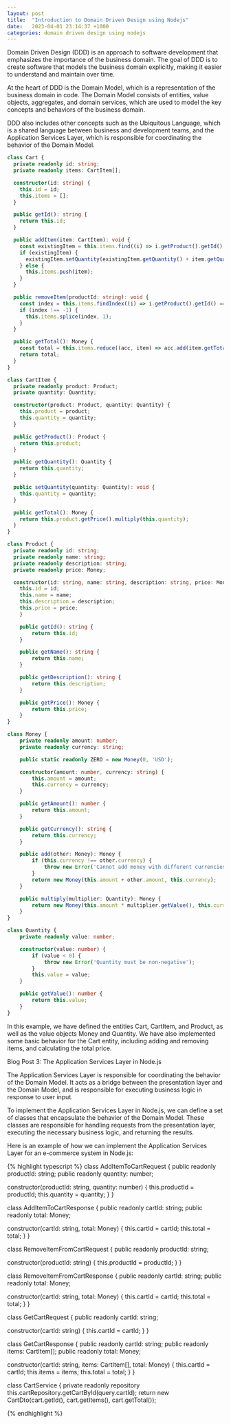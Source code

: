 ```yaml
---
layout: post
title:  "Introduction to Domain Driven Design using Nodejs"
date:   2023-04-01 23:14:37 +1000
categories: domain driven design using nodejs
---
```


Domain Driven Design (DDD) is an approach to software development that emphasizes the importance of the business domain. The goal of DDD is to create software that models the business domain explicitly, making it easier to understand and maintain over time.

At the heart of DDD is the Domain Model, which is a representation of the business domain in code. The Domain Model consists of entities, value objects, aggregates, and domain services, which are used to model the key concepts and behaviors of the business domain.

DDD also includes other concepts such as the Ubiquitous Language, which is a shared language between business and development teams, and the Application Services Layer, which is responsible for coordinating the behavior of the Domain Model.

```typescript
class Cart {
  private readonly id: string;
  private readonly items: CartItem[];

  constructor(id: string) {
    this.id = id;
    this.items = [];
  }

  public getId(): string {
    return this.id;
  }

  public addItem(item: CartItem): void {
    const existingItem = this.items.find((i) => i.getProduct().getId() === item.getProduct().getId());
    if (existingItem) {
      existingItem.setQuantity(existingItem.getQuantity() + item.getQuantity());
    } else {
      this.items.push(item);
    }
  }

  public removeItem(productId: string): void {
    const index = this.items.findIndex((i) => i.getProduct().getId() === productId);
    if (index !== -1) {
      this.items.splice(index, 1);
    }
  }

  public getTotal(): Money {
    const total = this.items.reduce((acc, item) => acc.add(item.getTotal()), Money.ZERO);
    return total;
  }
}

class CartItem {
  private readonly product: Product;
  private quantity: Quantity;

  constructor(product: Product, quantity: Quantity) {
    this.product = product;
    this.quantity = quantity;
  }

  public getProduct(): Product {
    return this.product;
  }

  public getQuantity(): Quantity {
    return this.quantity;
  }

  public setQuantity(quantity: Quantity): void {
    this.quantity = quantity;
  }

  public getTotal(): Money {
    return this.product.getPrice().multiply(this.quantity);
  }
}

class Product {
  private readonly id: string;
  private readonly name: string;
  private readonly description: string;
  private readonly price: Money;

  constructor(id: string, name: string, description: string, price: Money) {
    this.id = id;
    this.name = name;
    this.description = description;
    this.price = price;
    }

    public getId(): string {
        return this.id;
    }

    public getName(): string {
        return this.name;
    }

    public getDescription(): string {
        return this.description;
    }

    public getPrice(): Money {
        return this.price;
    }
}

class Money {
    private readonly amount: number;
    private readonly currency: string;

    public static readonly ZERO = new Money(0, 'USD');

    constructor(amount: number, currency: string) {
        this.amount = amount;
        this.currency = currency;
    }

    public getAmount(): number {
        return this.amount;
    }

    public getCurrency(): string {
        return this.currency;
    }

    public add(other: Money): Money {
        if (this.currency !== other.currency) {
            throw new Error('Cannot add money with different currencies');
        }
        return new Money(this.amount + other.amount, this.currency);
    }

    public multiply(multiplier: Quantity): Money {
        return new Money(this.amount * multiplier.getValue(), this.currency);
    }
}

class Quantity {
    private readonly value: number;

    constructor(value: number) {
        if (value < 0) {
            throw new Error('Quantity must be non-negative');
        }
        this.value = value;
    }

    public getValue(): number {
        return this.value;
    }
}
```

In this example, we have defined the entities Cart, CartItem, and Product, as well as the value objects Money and Quantity. We have also implemented some basic behavior for the Cart entity, including adding and removing items, and calculating the total price.

Blog Post 3: The Application Services Layer in Node.js

The Application Services Layer is responsible for coordinating the behavior of the Domain Model. It acts as a bridge between the presentation layer and the Domain Model, and is responsible for executing business logic in response to user input.

To implement the Application Services Layer in Node.js, we can define a set of classes that encapsulate the behavior of the Domain Model. These classes are responsible for handling requests from the presentation layer, executing the necessary business logic, and returning the results.

Here is an example of how we can implement the Application Services Layer for an e-commerce system in Node.js:

<!-- ```typescript -->
{% highlight typescript %}
class AddItemToCartRequest {
  public readonly productId: string;
  public readonly quantity: number;

  constructor(productId: string, quantity: number) {
    this.productId = productId;
    this.quantity = quantity;
  }
}

class AddItemToCartResponse {
  public readonly cartId: string;
  public readonly total: Money;

  constructor(cartId: string, total: Money) {
    this.cartId = cartId;
    this.total = total;
  }
}

class RemoveItemFromCartRequest {
  public readonly productId: string;

  constructor(productId: string) {
    this.productId = productId;
  }
}

class RemoveItemFromCartResponse {
  public readonly cartId: string;
  public readonly total: Money;

  constructor(cartId: string, total: Money) {
    this.cartId = cartId;
    this.total = total;
  }
}

class GetCartRequest {
  public readonly cartId: string;

  constructor(cartId: string) {
    this.cartId = cartId;
  }
}

class GetCartResponse {
  public readonly cartId: string;
  public readonly items: CartItem[];
  public readonly total: Money;

  constructor(cartId: string, items: CartItem[], total: Money) {
    this.cartId = cartId;
    this.items = items;
    this.total = total;
  }
}

class CartService {
  private readonly repository
this.cartRepository.getCartById(query.cartId);
return new CartDto(cart.getId(), cart.getItems(), cart.getTotal());

{% endhighlight %}
<!-- ``` -->
